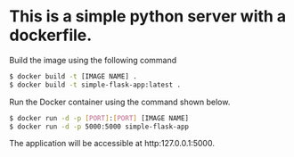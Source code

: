 # This is a simple python server with a dockerfile. #


Build the image using the following command

```bash
$ docker build -t [IMAGE NAME] .
$ docker build -t simple-flask-app:latest .
```

Run the Docker container using the command shown below.

```bash
$ docker run -d -p [PORT]:[PORT] [IMAGE NAME]
$ docker run -d -p 5000:5000 simple-flask-app
```

The application will be accessible at http:127.0.0.1:5000.
